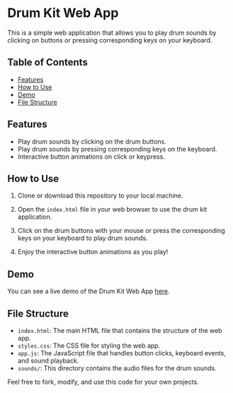 # Drum Kit Web App

This is a simple web application that allows you to play drum sounds by clicking on buttons or pressing corresponding keys on your keyboard.

## Table of Contents

- [Features](#features)
- [How to Use](#how-to-use)
- [Demo](#demo)
- [File Structure](#file-structure)

## Features

- Play drum sounds by clicking on the drum buttons.
- Play drum sounds by pressing corresponding keys on the keyboard.
- Interactive button animations on click or keypress.

## How to Use

1. Clone or download this repository to your local machine.

2. Open the `index.html` file in your web browser to use the drum kit application.

3. Click on the drum buttons with your mouse or press the corresponding keys on your keyboard to play drum sounds.

4. Enjoy the interactive button animations as you play!

## Demo

You can see a live demo of the Drum Kit Web App [here]("https://drumki.netlify.app/").

## File Structure

- `index.html`: The main HTML file that contains the structure of the web app.
- `styles.css`: The CSS file for styling the web app.
- `app.js`: The JavaScript file that handles button clicks, keyboard events, and sound playback.
- `sounds/`: This directory contains the audio files for the drum sounds.

Feel free to fork, modify, and use this code for your own projects.


